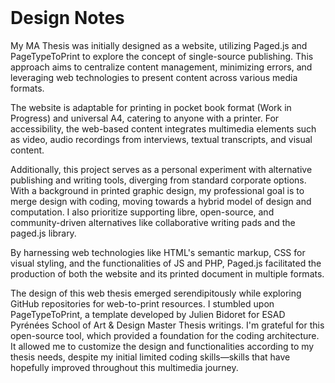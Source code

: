<br class="breakpage">

# Design Notes

My MA Thesis was initially designed as a website, utilizing Paged.js and PageTypeToPrint to explore the concept of single-source publishing. This approach aims to centralize content management, minimizing errors, and leveraging web technologies to present content across various media formats.

The website is adaptable for printing in pocket book format (Work in Progress) and universal A4, catering to anyone with a printer. For accessibility, the web-based content integrates multimedia elements such as video, audio recordings from interviews, textual transcripts, and visual content.

Additionally, this project serves as a personal experiment with alternative publishing and writing tools, diverging from standard corporate options. With a background in printed graphic design, my professional goal is to merge design with coding, moving towards a hybrid model of design and computation. I also prioritize supporting libre, open-source, and community-driven alternatives like collaborative writing pads and the paged.js library.

By harnessing web technologies like HTML's semantic markup, CSS for visual styling, and the functionalities of JS and PHP, Paged.js facilitated the production of both the website and its printed document in multiple formats.

The design of this web thesis emerged serendipitously while exploring GitHub repositories for web-to-print resources. I stumbled upon PageTypeToPrint, a template developed by Julien Bidoret for ESAD Pyrénées School of Art & Design Master Thesis writings. I'm grateful for this open-source tool, which provided a foundation for the coding architecture. It allowed me to customize the design and functionalities according to my thesis needs, despite my initial limited coding skills—skills that have hopefully improved throughout this multimedia journey.
